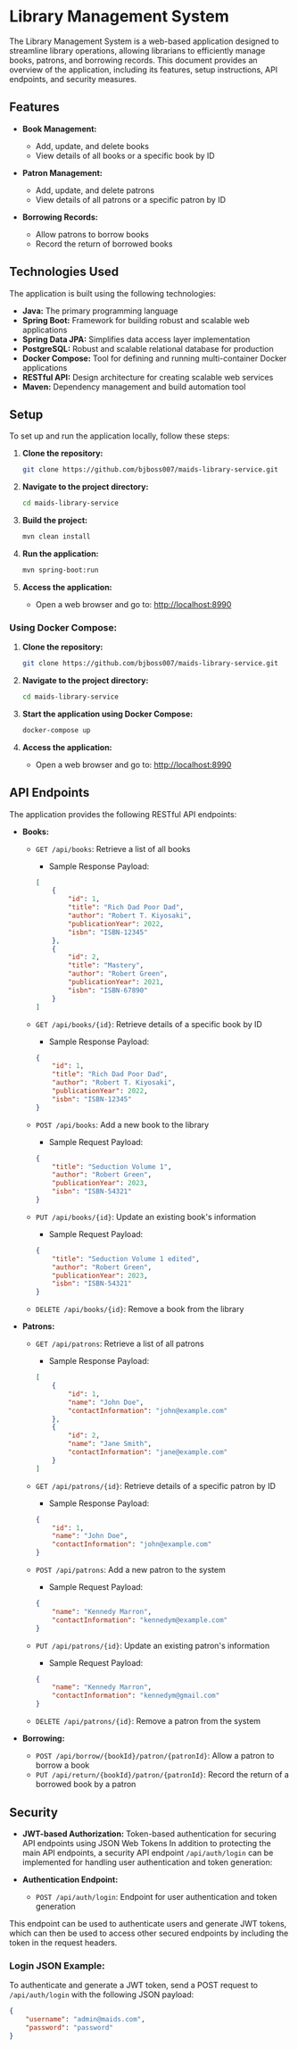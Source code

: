 # Library Management System

The Library Management System is a web-based application designed to streamline library operations, allowing librarians to efficiently manage books, patrons, and borrowing records. This document provides an overview of the application, including its features, setup instructions, API endpoints, and security measures.

## Features

- **Book Management:**
    - Add, update, and delete books
    - View details of all books or a specific book by ID

- **Patron Management:**
    - Add, update, and delete patrons
    - View details of all patrons or a specific patron by ID

- **Borrowing Records:**
    - Allow patrons to borrow books
    - Record the return of borrowed books

## Technologies Used

The application is built using the following technologies:

- **Java:** The primary programming language
- **Spring Boot:** Framework for building robust and scalable web applications
- **Spring Data JPA:** Simplifies data access layer implementation
- **PostgreSQL:** Robust and scalable relational database for production
- **Docker Compose:** Tool for defining and running multi-container Docker applications
- **RESTful API:** Design architecture for creating scalable web services
- **Maven:** Dependency management and build automation tool

## Setup

To set up and run the application locally, follow these steps:

1. **Clone the repository:**
    ```bash
    git clone https://github.com/bjboss007/maids-library-service.git
    ```

2. **Navigate to the project directory:**
    ```bash
    cd maids-library-service
    ```

3. **Build the project:**
    ```bash
    mvn clean install
    ```

4. **Run the application:**
    ```bash
    mvn spring-boot:run
    ```

5. **Access the application:**
    - Open a web browser and go to: [http://localhost:8990](http://localhost:8990)

### Using Docker Compose:

1. **Clone the repository:**
    ```bash
    git clone https://github.com/bjboss007/maids-library-service.git
    ```

2. **Navigate to the project directory:**
    ```bash
    cd maids-library-service
    ```

3. **Start the application using Docker Compose:**
    ```bash
    docker-compose up
    ```

4. **Access the application:**
    - Open a web browser and go to: [http://localhost:8990](http://localhost:8990)

## API Endpoints

The application provides the following RESTful API endpoints:

- **Books:**
    - `GET /api/books`: Retrieve a list of all books
        - Sample Response Payload:
      ```json
      [
          {
              "id": 1,
              "title": "Rich Dad Poor Dad",
              "author": "Robert T. Kiyosaki",
              "publicationYear": 2022,
              "isbn": "ISBN-12345"
          },
          {
              "id": 2,
              "title": "Mastery",
              "author": "Robert Green",
              "publicationYear": 2021,
              "isbn": "ISBN-67890"
          }
      ]
      ```

    - `GET /api/books/{id}`: Retrieve details of a specific book by ID
        - Sample Response Payload:
      ```json
      {
          "id": 1,
          "title": "Rich Dad Poor Dad",
          "author": "Robert T. Kiyosaki",
          "publicationYear": 2022,
          "isbn": "ISBN-12345"
      }
      ```

    - `POST /api/books`: Add a new book to the library
        - Sample Request Payload:
      ```json
      {
          "title": "Seduction Volume 1",
          "author": "Robert Green",
          "publicationYear": 2023,
          "isbn": "ISBN-54321"
      }
      ```

    - `PUT /api/books/{id}`: Update an existing book's information
        - Sample Request Payload:
      ```json
      {
          "title": "Seduction Volume 1 edited",
          "author": "Robert Green",
          "publicationYear": 2023,
          "isbn": "ISBN-54321"
      }
      ```

    - `DELETE /api/books/{id}`: Remove a book from the library
  
- **Patrons:**
    - `GET /api/patrons`: Retrieve a list of all patrons
        - Sample Response Payload:
      ```json
      [
          {
              "id": 1,
              "name": "John Doe",
              "contactInformation": "john@example.com"
          },
          {
              "id": 2,
              "name": "Jane Smith",
              "contactInformation": "jane@example.com"
          }
      ]
      ```

    - `GET /api/patrons/{id}`: Retrieve details of a specific patron by ID
        - Sample Response Payload:
      ```json
      {
          "id": 1,
          "name": "John Doe",
          "contactInformation": "john@example.com"
      }
      ```

    - `POST /api/patrons`: Add a new patron to the system
        - Sample Request Payload:
      ```json
      {
          "name": "Kennedy Marron",
          "contactInformation": "kennedym@example.com"
      }
      ```

    - `PUT /api/patrons/{id}`: Update an existing patron's information
        - Sample Request Payload:
      ```json
      {
          "name": "Kennedy Marron",
          "contactInformation": "kennedym@gmail.com"
      }
      ```

    - `DELETE /api/patrons/{id}`: Remove a patron from the system

- **Borrowing:**
    - `POST /api/borrow/{bookId}/patron/{patronId}`: Allow a patron to borrow a book
    - `PUT /api/return/{bookId}/patron/{patronId}`: Record the return of a borrowed book by a patron

## Security

- **JWT-based Authorization:** Token-based authentication for securing API endpoints using JSON Web Tokens
  In addition to protecting the main API endpoints, a security API endpoint `/api/auth/login` can be implemented for handling user authentication and token generation:

- **Authentication Endpoint:**
    - `POST /api/auth/login`: Endpoint for user authentication and token generation

This endpoint can be used to authenticate users and generate JWT tokens, which can then be used to access other secured endpoints by including the token in the request headers.
### Login JSON Example:

To authenticate and generate a JWT token, send a POST request to `/api/auth/login` with the following JSON payload:

```json
{
    "username": "admin@maids.com",
    "password": "password"
}
```